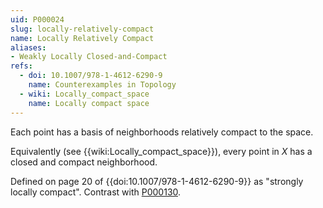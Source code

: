 ```yaml
---
uid: P000024
slug: locally-relatively-compact
name: Locally Relatively Compact
aliases:
- Weakly Locally Closed-and-Compact
refs:
  - doi: 10.1007/978-1-4612-6290-9
    name: Counterexamples in Topology
  - wiki: Locally_compact_space
    name: Locally compact space
---
```


Each point has a basis of neighborhoods relatively compact to the space.

Equivalently (see {{wiki:Locally_compact_space}}), every point in $X$ has
a closed and compact neighborhood.

Defined on page 20 of {{doi:10.1007/978-1-4612-6290-9}} as "strongly locally compact". Contrast with [P000130](/properties/P000130).
